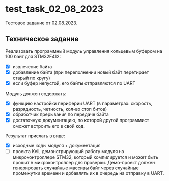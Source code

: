 # test_task_02_08_2023

Тестовое задание от 02.08.2023.

## Техническое задание

Реализовать программный модуль управления кольцевым буфером на 100 байт для STM32F412:

- [x] извлечение байта
- [x] добавление байта (при переполнении новый байт перетирает старый по кругу)
- [x] если буфер непустой, его байты отправляются по UART

Модуль должен содержать:

- [x] функцию настройки периферии UART (в параметрах: скорость, разрядность, четность, кол-во стоп битов)
- [x] обработчик прерывания по передаче байта
- [x] достаточную документацию, по которой другой программист сможет встроить его в свой код.

Результат прислать в виде:

- [x] исходные коды модуля + документация
- [ ] проекта Keil, демонстрирующий работу модуля на микроконтроллере STM32, который компилируется и может быть прошит в микроконтроллер для проверки. Демо-проект должен генерировать случайные массивы байт через случайные промежутки времени и добавлять их в очередь на отправку в UART.
